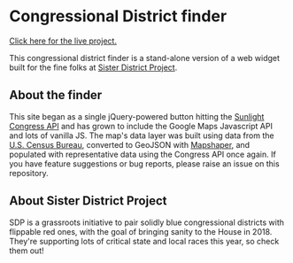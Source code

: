 # Congressional District finder

[Click here for the live project.][live-link]


This congressional district finder is a stand-alone version of a web widget built for the fine folks at [Sister District Project][sd].


[sd]: https://www.sisterdistrict.com/
[live-link]: https://madrev.github.io/district-finder-map/

## About the finder
This site began as a single jQuery-powered button hitting the [Sunlight Congress API][sunlight] and has grown to include the Google Maps Javascript API and lots of vanilla JS. The map's data layer was built using data from the [U.S. Census Bureau][census], converted to GeoJSON with [Mapshaper][mapshaper], and populated with representative data using the Congress API once again.
If you have feature suggestions or bug reports, please raise an issue on this repository.

[sunlight]:https://sunlightlabs.github.io/congress/
[census]:https://catalog.data.gov/dataset/tiger-line-shapefile-2016-nation-u-s-115th-congressional-district-national
[mapshaper]:http://mapshaper.org/


## About Sister District Project
SDP is a grassroots initiative to pair solidly blue congressional districts with flippable red ones, with the goal of bringing sanity to the House in 2018. They're supporting lots of critical state and local races this year, so check them out!
